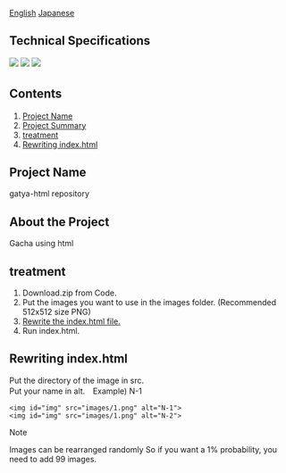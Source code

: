[English](/README.md)  [Japanese](gatya/README-ja.md)
## Technical Specifications
<img src="https://img.shields.io/badge/-Html5-E34F26.svg?logo=html5&style=plastic"> <img src="https://img.shields.io/badge/-Css3-1572B6.svg?logo=css3&style=plastic"> <img src="https://img.shields.io/badge/-Javascript-F7DF1E.svg?logo=javascript&style=plastic">

## Contents　　
1. [Project Name](#Project-Name)
2. [Project Summary](#About-the-Project)
3. [treatment](#treatment)
4. [Rewriting index.html](#Rewriting-indexhtml)

<!-- Project Name -->
## Project Name
gatya-html repository

<!-- About the Project -->
## About the Project
Gacha using html

<!-- treatment -->
## treatment
1. Download.zip from Code.
2. Put the images you want to use in the images folder. (Recommended 512x512 size PNG)
3. [Rewrite the index.html file.](#Rewriting-indexhtml)
4. Run index.html.

<!-- Rewriting index.html -->
## Rewriting index.html
Put the directory of the image in src.  
Put your name in alt.　Example) N-1
```
<img id="img" src="images/1.png" alt="N-1">
<img id="img" src="images/1.png" alt="N-2">
```
> [!NOTE] 
> Images can be rearranged randomly So if you want a 1% probability, you need to add 99 images.
